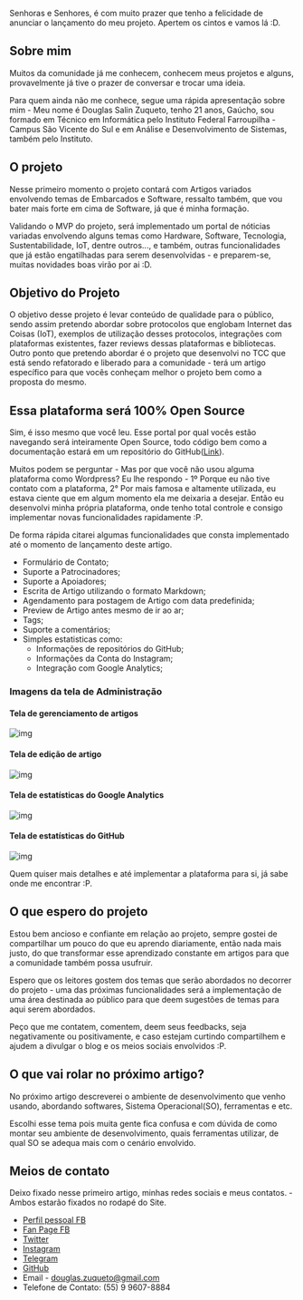 Senhoras e Senhores, é com muito prazer que tenho a felicidade de anunciar o lançamento do meu projeto. Apertem os cintos e vamos lá :D.

## Sobre mim
Muitos da comunidade já me conhecem, conhecem meus projetos e alguns, provavelmente já tive o prazer de conversar e trocar uma ideia. 

Para quem ainda não me conhece, segue uma rápida apresentação sobre mim - Meu nome é Douglas Salin Zuqueto, tenho 21 anos, Gaúcho, sou formado em Técnico em Informática pelo Instituto Federal Farroupilha - Campus São Vicente do Sul e em Análise e Desenvolvimento de Sistemas, também pelo Instituto.

## O projeto

Nesse primeiro momento o projeto contará com Artigos variados envolvendo temas de Embarcados e Software, ressalto também, que vou bater mais forte em cima de Software, já que é minha formação. 

Validando o MVP do projeto, será implementado um portal de nóticias variadas envolvendo alguns temas como Hardware, Software, Tecnologia, Sustentabilidade, IoT, dentre outros..., e também, outras funcionalidades que já estão engatilhadas para serem desenvolvidas - e preparem-se, muitas novidades boas virão por ai :D.

## Objetivo do Projeto

O objetivo desse projeto é levar conteúdo de qualidade para o público, sendo assim pretendo abordar sobre protocolos que englobam Internet das Coisas (IoT), exemplos de utilização desses protocolos, integrações com plataformas existentes,  fazer reviews dessas plataformas e bibliotecas. Outro ponto que pretendo abordar é o projeto que desenvolvi no TCC que está sendo refatorado e liberado para a comunidade - terá um artigo específico para que vocês conheçam melhor o projeto bem como a proposta do mesmo.


## Essa plataforma será 100% Open Source

Sim, é isso mesmo que você leu. Esse portal por qual vocês estão navegando será inteiramente Open Source, todo código bem como a documentação estará em um repositório do GitHub([Link](https://github.com/douglaszuqueto/blog)).

Muitos podem se perguntar - Mas por que você não usou alguma plataforma como Wordpress? Eu lhe respondo - 1º Porque eu não tive contato com a plataforma, 2° Por mais famosa e altamente utilizada, eu estava ciente que em algum momento ela me deixaria a desejar.
Então eu desenvolvi minha própria plataforma, onde tenho total controle e consigo implementar novas funcionalidades rapidamente :P.

De forma rápida citarei algumas funcionalidades que consta implementado até o momento de lançamento deste artigo.

* Formulário de Contato;
* Suporte a Patrocinadores;
* Suporte a Apoiadores;
* Escrita de Artigo utilizando o formato Markdown;
* Agendamento para postagem de Artigo com data predefinida;
* Preview de Artigo antes mesmo de ir ao ar;
* Tags;
*  Suporte a comentários;
*  Simples estatisticas como:
	*  Informações de repositórios do GitHub;
	*  Informações da Conta do Instagram;
	*  Integração com Google Analytics;

### Imagens da tela de Administração

#### Tela de gerenciamento de artigos
![img](https://douglaszuqueto.com/uploads/articles/artigo-de-lançamento-do-blog/gerenciamento-de-artigos.png)

#### Tela de edição de artigo
![img](https://douglaszuqueto.com/uploads/articles/artigo-de-lançamento-do-blog/edicao-de-artigo.png)

#### Tela de estatísticas do Google Analytics
![img](https://douglaszuqueto.com/uploads/articles/artigo-de-lançamento-do-blog/estatisticas-google-analytics.png)

#### Tela de estatísticas do GitHub
![img](https://douglaszuqueto.com/uploads/articles/artigo-de-lançamento-do-blog/estatisticas-github.png)

Quem quiser mais detalhes e até implementar a plataforma para si, já sabe onde me encontrar :P.

## O que espero do projeto

Estou bem ancioso e confiante em relação ao projeto, sempre gostei de compartilhar um pouco do que eu aprendo diariamente, então nada mais justo, do que transformar esse aprendizado constante em artigos para que a comunidade também possa usufruir. 

Espero que os leitores gostem dos temas que serão abordados no decorrer do projeto - uma das próximas funcionalidades será a implementação de uma área destinada ao público para que deem sugestões de temas para aqui serem abordados.

Peço que me contatem, comentem, deem seus feedbacks, seja negativamente ou positivamente, e caso estejam curtindo compartilhem e ajudem a divulgar o blog e os meios sociais envolvidos :P.

## O que vai rolar no próximo artigo?

No próximo artigo descreverei o ambiente de desenvolvimento que venho usando, abordando softwares, Sistema Operacional(SO), ferramentas e etc.

Escolhi esse tema pois muita gente fica confusa e com dúvida de como montar seu ambiente de desenvolvimento, quais ferramentas utilizar, de qual SO se adequa mais com o cenário envolvido.

## Meios de contato

Deixo fixado nesse primeiro artigo, minhas redes sociais e meus contatos. - Ambos estarão fixados no rodapé do Site.

* [Perfil pessoal FB](https://www.facebook.com/douglaszuqueto)
* [Fan Page FB](https://www.facebook.com/douglaszuquetooficial)
* [Twitter](https://www.twitter.com/douglaszuqueto)
* [Instagram](https://www.instagram.com/douglaszuquetooficial)
* [Telegram](https://telegram.me/douglaszuqueto)
* [GitHub](https://github.com/douglaszuqueto)
* Email - douglas.zuqueto@gmail.com
* Telefone de Contato: (55) 9 9607-8884
